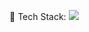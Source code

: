 🔭 Tech Stack:
<img src="https://img.shields.io/badge/CSS3-1572B6?style=for-the-badge&logo=css3&logoColor=white" />

